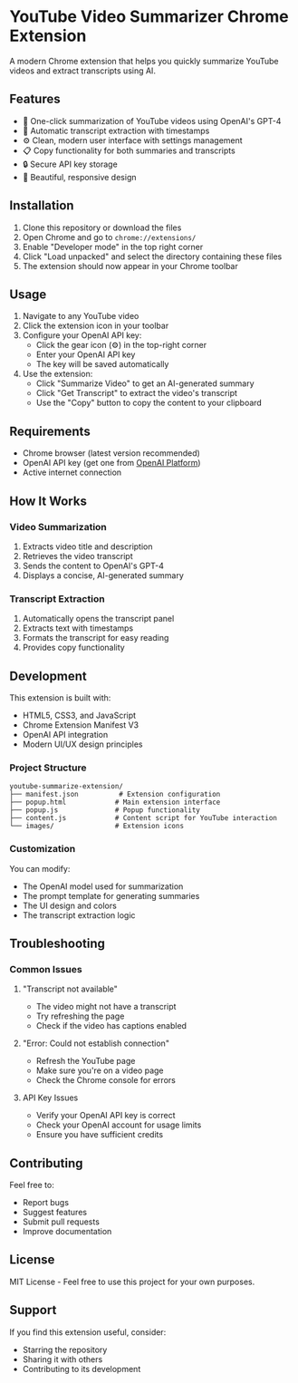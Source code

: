 # YouTube Video Summarizer Chrome Extension

A modern Chrome extension that helps you quickly summarize YouTube videos and extract transcripts using AI.

## Features

- 🎥 One-click summarization of YouTube videos using OpenAI's GPT-4
- 📝 Automatic transcript extraction with timestamps
- ⚙️ Clean, modern user interface with settings management
- 📋 Copy functionality for both summaries and transcripts
- 🔒 Secure API key storage
- 🎨 Beautiful, responsive design

## Installation

1. Clone this repository or download the files
2. Open Chrome and go to `chrome://extensions/`
3. Enable "Developer mode" in the top right corner
4. Click "Load unpacked" and select the directory containing these files
5. The extension should now appear in your Chrome toolbar

## Usage

1. Navigate to any YouTube video
2. Click the extension icon in your toolbar
3. Configure your OpenAI API key:
   - Click the gear icon (⚙️) in the top-right corner
   - Enter your OpenAI API key
   - The key will be saved automatically
4. Use the extension:
   - Click "Summarize Video" to get an AI-generated summary
   - Click "Get Transcript" to extract the video's transcript
   - Use the "Copy" button to copy the content to your clipboard

## Requirements

- Chrome browser (latest version recommended)
- OpenAI API key (get one from [OpenAI Platform](https://platform.openai.com/))
- Active internet connection

## How It Works

### Video Summarization
1. Extracts video title and description
2. Retrieves the video transcript
3. Sends the content to OpenAI's GPT-4
4. Displays a concise, AI-generated summary

### Transcript Extraction
1. Automatically opens the transcript panel
2. Extracts text with timestamps
3. Formats the transcript for easy reading
4. Provides copy functionality

## Development

This extension is built with:
- HTML5, CSS3, and JavaScript
- Chrome Extension Manifest V3
- OpenAI API integration
- Modern UI/UX design principles

### Project Structure
```
youtube-summarize-extension/
├── manifest.json          # Extension configuration
├── popup.html            # Main extension interface
├── popup.js              # Popup functionality
├── content.js            # Content script for YouTube interaction
└── images/               # Extension icons
```

### Customization
You can modify:
- The OpenAI model used for summarization
- The prompt template for generating summaries
- The UI design and colors
- The transcript extraction logic

## Troubleshooting

### Common Issues
1. "Transcript not available"
   - The video might not have a transcript
   - Try refreshing the page
   - Check if the video has captions enabled

2. "Error: Could not establish connection"
   - Refresh the YouTube page
   - Make sure you're on a video page
   - Check the Chrome console for errors

3. API Key Issues
   - Verify your OpenAI API key is correct
   - Check your OpenAI account for usage limits
   - Ensure you have sufficient credits

## Contributing

Feel free to:
- Report bugs
- Suggest features
- Submit pull requests
- Improve documentation

## License

MIT License - Feel free to use this project for your own purposes.

## Support

If you find this extension useful, consider:
- Starring the repository
- Sharing it with others
- Contributing to its development 